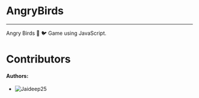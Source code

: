 # AngryBirds
-------------------------------------------------
Angry Birds :anger: :bird: Game using JavaScript. 

# Contributors

#### Authors:

*  ![Jaideep25](https://github.com/jaideep25)

